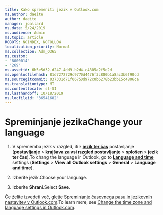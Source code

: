 ```yaml
---
title: Kako spremeniti jezik v Outlook.com
ms.author: daeite
author: daeite
manager: joallard
ms.date: 5/24/2019
ms.audience: Admin
ms.topic: article
ROBOTS: NOINDEX, NOFOLLOW
localization_priority: Normal
ms.collection: Adm_O365
ms.custom:
- "8000014"
- "269"
ms.assetid: 6b5e5d32-d247-4dd9-b2d4-c4805a2f5e2d
ms.openlocfilehash: 81d7272729c9770d4476f3c880b1a8ac3b6f90cd
ms.sourcegitcommit: 037331d71f06750d972c0b6278b23bb15c4806ca
ms.translationtype: MT
ms.contentlocale: sl-SI
ms.lasthandoff: 10/18/2019
ms.locfileid: "36541682"
---
```

# <a name="change-your-language"></a><span data-ttu-id="d6b72-102">Spreminjanje jezika</span><span class="sxs-lookup"><span data-stu-id="d6b72-102">Change your language</span></span>

1. <span data-ttu-id="d6b72-103">V sprememba jezik v razgled, iti k [**jezik ter čas**](https://outlook.live.com/mail/options/general/timeAndLanguage/regional) postavljanje (**postavljanje** \> **krajšava za vsi razgled postavljanje** > **splošen** > **jezik ter čas**).</span><span class="sxs-lookup"><span data-stu-id="d6b72-103">To chang the language in Outlook, go to [**Language and time**](https://outlook.live.com/mail/options/general/timeAndLanguage/regional) settings (**Settings** \> **View all Outlook settings** > **General** > **Language and time**).</span></span>

2. <span data-ttu-id="d6b72-104">Izberite jezik.</span><span class="sxs-lookup"><span data-stu-id="d6b72-104">Choose your language.</span></span>

3. <span data-ttu-id="d6b72-105">Izberite **Shrani**.</span><span class="sxs-lookup"><span data-stu-id="d6b72-105">Select **Save**.</span></span>

<span data-ttu-id="d6b72-106">Če želite izvedeti več, glejte [Spreminjanje časovnega pasu in jezikovnih nastavitev v Outlook.com](https://go.microsoft.com/fwlink/p/?linkid=873132).</span><span class="sxs-lookup"><span data-stu-id="d6b72-106">To learn more, see [Change the time zone and language settings in Outlook.com](https://go.microsoft.com/fwlink/p/?linkid=873132).</span></span>